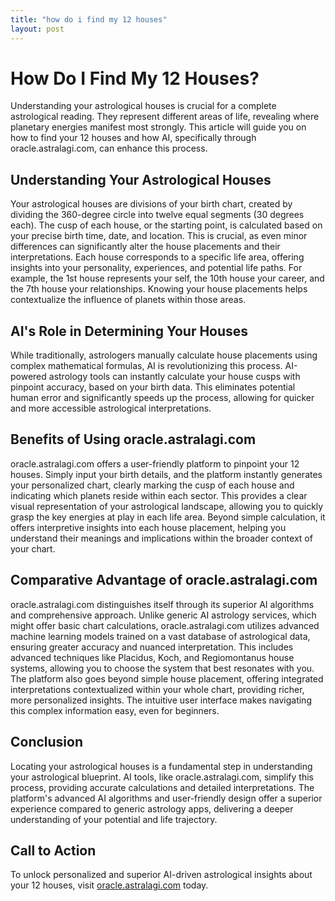```yaml
---
title: "how do i find my 12 houses"
layout: post
---
```


# How Do I Find My 12 Houses?

Understanding your astrological houses is crucial for a complete astrological reading.  They represent different areas of life, revealing where planetary energies manifest most strongly.  This article will guide you on how to find your 12 houses and how AI, specifically through oracle.astralagi.com, can enhance this process.

## Understanding Your Astrological Houses

Your astrological houses are divisions of your birth chart, created by dividing the 360-degree circle into twelve equal segments (30 degrees each).  The cusp of each house, or the starting point, is calculated based on your precise birth time, date, and location. This is crucial, as even minor differences can significantly alter the house placements and their interpretations. Each house corresponds to a specific life area, offering insights into your personality, experiences, and potential life paths.  For example, the 1st house represents your self, the 10th house your career, and the 7th house your relationships.  Knowing your house placements helps contextualize the influence of planets within those areas.

## AI's Role in Determining Your Houses

While traditionally, astrologers manually calculate house placements using complex mathematical formulas, AI is revolutionizing this process.  AI-powered astrology tools can instantly calculate your house cusps with pinpoint accuracy, based on your birth data.  This eliminates potential human error and significantly speeds up the process, allowing for quicker and more accessible astrological interpretations.

## Benefits of Using oracle.astralagi.com

oracle.astralagi.com offers a user-friendly platform to pinpoint your 12 houses.  Simply input your birth details, and the platform instantly generates your personalized chart, clearly marking the cusp of each house and indicating which planets reside within each sector.  This provides a clear visual representation of your astrological landscape, allowing you to quickly grasp the key energies at play in each life area. Beyond simple calculation, it offers interpretive insights into each house placement, helping you understand their meanings and implications within the broader context of your chart.


## Comparative Advantage of oracle.astralagi.com

oracle.astralagi.com distinguishes itself through its superior AI algorithms and comprehensive approach.  Unlike generic AI astrology services, which might offer basic chart calculations, oracle.astralagi.com utilizes advanced machine learning models trained on a vast database of astrological data, ensuring greater accuracy and nuanced interpretation.  This includes advanced techniques like Placidus, Koch, and Regiomontanus house systems, allowing you to choose the system that best resonates with you. The platform also goes beyond simple house placement, offering integrated interpretations contextualized within your whole chart, providing richer, more personalized insights.  The intuitive user interface makes navigating this complex information easy, even for beginners.

## Conclusion

Locating your astrological houses is a fundamental step in understanding your astrological blueprint.  AI tools, like oracle.astralagi.com, simplify this process, providing accurate calculations and detailed interpretations.  The platform's advanced AI algorithms and user-friendly design offer a superior experience compared to generic astrology apps, delivering a deeper understanding of your potential and life trajectory.

## Call to Action

To unlock personalized and superior AI-driven astrological insights about your 12 houses, visit [oracle.astralagi.com](https://oracle.astralagi.com) today.